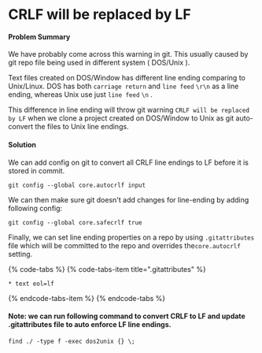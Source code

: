 # CRLF will be replaced by LF

#### Problem Summary

We have probably come across this warning in git. This usually caused by git repo file being used in different system \( DOS/Unix \).

Text files created on DOS/Window has different line ending comparing to Unix/Linux. DOS has both `carriage return` and `line feed` `\r\n` as a line ending, whereas Unix use just `line feed` `\n` . 

This difference in line ending will throw git warning `CRLF will be replaced by LF` when we clone a project created on DOS/Window to Unix as git auto-convert the files to Unix line endings.

#### Solution

We can add config on git to convert all CRLF line endings to LF before it is stored in commit.

```text
git config --global core.autocrlf input
```

We can then make sure git doesn't add changes for line-ending by adding following config:

```text
git config --global core.safecrlf true
```

Finally, we can set line ending properties on a repo by using `.gitattributes` file which will be committed to the repo and overrides the`core.autocrlf` setting.

{% code-tabs %}
{% code-tabs-item title=".gitattributes" %}
```text
* text eol=lf
```
{% endcode-tabs-item %}
{% endcode-tabs %}

#### Note: we can run following command to convert CRLF to LF and update .gitattributes file to auto enforce LF line endings.

```text
find ./ -type f -exec dos2unix {} \;
```

